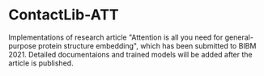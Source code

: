 # ContactLib-ATT

Implementations of research article "Attention is all you need for general-purpose protein structure embedding", which has been submitted to BIBM 2021.  Detailed documentaions and trained models will be added after the article is published.
